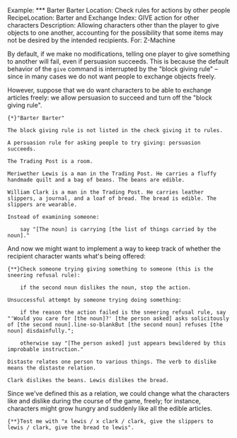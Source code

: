 Example: *** Barter Barter
Location: Check rules for actions by other people
RecipeLocation: Barter and Exchange
Index: GIVE action for other characters
Description: Allowing characters other than the player to give objects to one another, accounting for the possibility that some items may not be desired by the intended recipients.
For: Z-Machine

  
By default, if we make no modifications, telling one player to give something to another will fail, even if persuasion succeeds. This is because the default behavior of the ``give`` command is interrupted by the "block giving rule" – since in many cases we do not want people to exchange objects freely.

  
However, suppose that we do want characters to be able to exchange articles freely: we allow persuasion to succeed and turn off the "block giving rule".

  

``` inform7
{*}"Barter Barter"

The block giving rule is not listed in the check giving it to rules.

A persuasion rule for asking people to try giving: persuasion succeeds.

The Trading Post is a room.

Meriwether Lewis is a man in the Trading Post. He carries a fluffy handmade quilt and a bag of beans. The beans are edible.

William Clark is a man in the Trading Post. He carries leather slippers, a journal, and a loaf of bread. The bread is edible. The slippers are wearable.

Instead of examining someone:

	say "[The noun] is carrying [the list of things carried by the noun]."
```

  
And now we might want to implement a way to keep track of whether the recipient character wants what's being offered:

  

``` inform7
{**}Check someone trying giving something to someone (this is the sneering refusal rule):

	if the second noun dislikes the noun, stop the action.

Unsuccessful attempt by someone trying doing something:

	if the reason the action failed is the sneering refusal rule, say "'Would you care for [the noun]?' [the person asked] asks solicitously of [the second noun].line-so-blankBut [the second noun] refuses [the noun] disdainfully.";

	otherwise say "[The person asked] just appears bewildered by this improbable instruction."

Distaste relates one person to various things. The verb to dislike means the distaste relation.

Clark dislikes the beans. Lewis dislikes the bread.
```

  
Since we've defined this as a relation, we could change what the characters like and dislike during the course of the game, freely; for instance, characters might grow hungry and suddenly like all the edible articles.

  

``` inform7
{**}Test me with "x lewis / x clark / clark, give the slippers to lewis / clark, give the bread to lewis".
```

